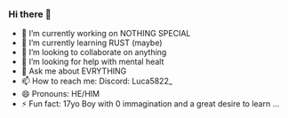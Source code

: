 ### Hi there 👋

- 🔭 I’m currently working on NOTHING SPECIAL
- 🌱 I’m currently learning RUST (maybe)
- 👯 I’m looking to collaborate on anything
- 🤔 I’m looking for help with mental healt
- 💬 Ask me about EVRYTHING
- 📫 How to reach me: Discord: Luca5822_
- 😄 Pronouns: HE/HIM
- ⚡ Fun fact: 17yo Boy with 0 immagination and a great desire to learn ...

